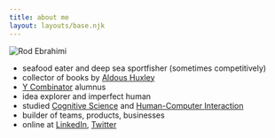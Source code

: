 ```yaml
---
title: about me
layout: layouts/base.njk
---
```


![Rod Ebrahimi](/images/rod-avatar042019.png)

* seafood eater and deep sea sportfisher (sometimes competitively)
* collector of books by [Aldous Huxley](https://en.wikipedia.org/wiki/Aldous_Huxley)
* [Y Combinator](https://ycombinator.com) alumnus
* idea explorer and imperfect human
* studied [Cognitive Science](https://en.wikipedia.org/wiki/Cognitive_science) and [Human-Computer Interaction](https://en.wikipedia.org/wiki/Human%E2%80%93computer_interaction)
* builder of teams, products, businesses
* online at [LinkedIn](https://linkedin.com/in/rodebrahimi), [Twitter](https://twitter.com/innovatebig)
